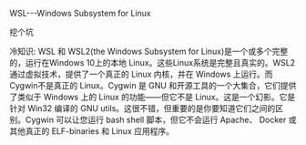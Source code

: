 WSL---Windows Subsystem for Linux

挖个坑

冷知识: WSL 和 WSL2(the Windows Subsystem for Linux)是一个或多个完整的，运行在Windows 10上的本地 Linux。这些Linux系统是完整且真实的。WSL2通过虚拟技术，提供了一个真正的 Linux 内核，并在 Windows 上运行。而Cygwin不是真正的 Linux。Cygwin 是 GNU 和开源工具的一个大集合，它们提供了类似于 Windows 上的 Linux 的功能——但它不是 Linux。这是一个幻影。它是针对 Win32 编译的 GNU utils。这很不错，但重要的是你要知道它们之间的区别。Cygwin 可以让您运行 bash shell 脚本，但它不会运行 Apache、 Docker 或其他真正的 ELF-binaries 和 Linux 应用程序。

